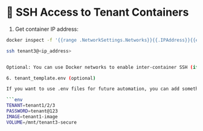 # 🔐 SSH Access to Tenant Containers

1. Get container IP address:
```bash
docker inspect -f '{{range .NetworkSettings.Networks}}{{.IPAddress}}{{end}}' tenant3

ssh tenant3@<ip_address>


Optional: You can use Docker networks to enable inter-container SSH (if needed).

6. tenant_template.env (optional)

If you want to use .env files for future automation, you can add something like:

```env
TENANT=tenant1/2/3
PASSWORD=tenant@123
IMAGE=tenant1-image
VOLUME=/mnt/tenant3-secure
